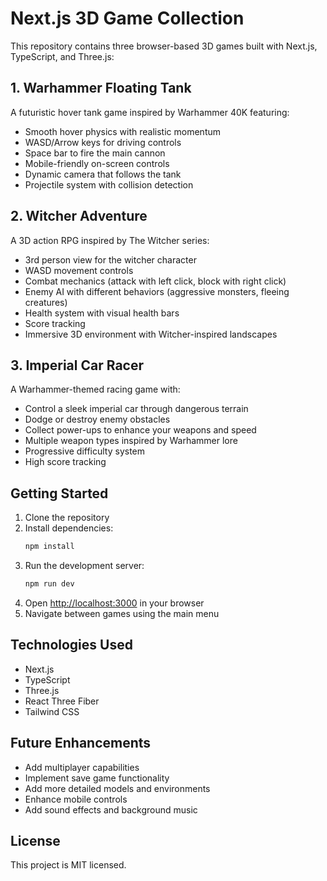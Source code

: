 # Next.js 3D Game Collection

This repository contains three browser-based 3D games built with Next.js, TypeScript, and Three.js:

## 1. Warhammer Floating Tank

A futuristic hover tank game inspired by Warhammer 40K featuring:

- Smooth hover physics with realistic momentum
- WASD/Arrow keys for driving controls
- Space bar to fire the main cannon
- Mobile-friendly on-screen controls
- Dynamic camera that follows the tank
- Projectile system with collision detection

## 2. Witcher Adventure

A 3D action RPG inspired by The Witcher series:

- 3rd person view for the witcher character
- WASD movement controls
- Combat mechanics (attack with left click, block with right click)
- Enemy AI with different behaviors (aggressive monsters, fleeing creatures)
- Health system with visual health bars
- Score tracking
- Immersive 3D environment with Witcher-inspired landscapes

## 3. Imperial Car Racer

A Warhammer-themed racing game with:

- Control a sleek imperial car through dangerous terrain
- Dodge or destroy enemy obstacles
- Collect power-ups to enhance your weapons and speed
- Multiple weapon types inspired by Warhammer lore
- Progressive difficulty system
- High score tracking

## Getting Started

1. Clone the repository
2. Install dependencies:
   ```bash
   npm install
   ```
3. Run the development server:
   ```bash
   npm run dev
   ```
4. Open [http://localhost:3000](http://localhost:3000) in your browser
5. Navigate between games using the main menu

## Technologies Used

- Next.js
- TypeScript
- Three.js
- React Three Fiber
- Tailwind CSS

## Future Enhancements

- Add multiplayer capabilities
- Implement save game functionality
- Add more detailed models and environments
- Enhance mobile controls
- Add sound effects and background music

## License

This project is MIT licensed.
